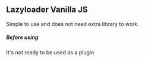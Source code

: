 ## Lazyloader Vanilla JS

Simple to use and does not need extra library to work.

##### Before using

It's not ready to be used as a plugin
